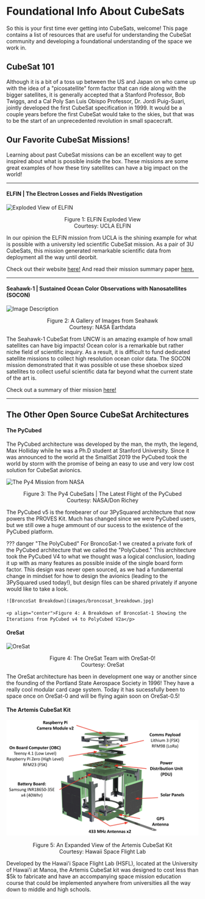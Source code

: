 # Foundational Info About CubeSats

So this is your first time ever getting into CubeSats, welcome! This page contains a list of resources that are useful for understanding the CubeSat community and developing a foundational understanding of the space we work in. 

## CubeSat 101

Although it is a bit of a toss up between the US and Japan on who came up with the idea of a "picosatellite" form factor that can ride along with the bigger satellites, it is generally accepted that a Stanford Professor, Bob Twiggs, and a Cal Poly San Luis Obispo Professor, Dr. Jordi Puig-Suari, jointly developed the first CubeSat specification in 1999. It would be a couple years before the first CubeSat would take to the skies, but that was to be the start of an unprecedented revolution in small spacecraft. 

## Our Favorite CubeSat Missions! 
Learning about past CubeSat missions can be an excellent way to get inspired about what is possible inside the box. These missions are some great examples of how these tiny satellites can have a big impact on the world! 
***
#### ELFIN | The Electron Losses and Fields INvestigation
![Exploded View of ELFIN](https://images.squarespace-cdn.com/content/v1/5b3bd5a9266c077a5bdfcafd/1536638856060-9TLJDHLPNTUVT1CDOZTG/COMPONENTS2.jpg?format=2500w)

<p align="center">Figure 1: ELFIN Exploded View <br>Courtesy: UCLA ELFIN</p>

In our opinion the ELFIN mission from UCLA is the shining example for what is possible with a university led scientific CubeSat mission. As a pair of 3U CubeSats, this mission generated remarkable scientific data from deployment all the way until deorbit. 

Check out their website [here!](https://elfin.igpp.ucla.edu)
And read their mission summary paper [here.](https://link.springer.com/article/10.1007/s11214-020-00721-7)
***

#### Seahawk-1 | Sustained Ocean Color Observations with Nanosatellites (SOCON)
![Image Description](https://www.earthdata.nasa.gov/s3fs-public/2021-10/HawkEye_Image_Gallery.png?VersionId=nuvGHK_9ZKkiE7J1LwrG5SK5vftc5T3D)

<p align="center">Figure 2: A Gallery of Images from Seahawk <br>Courtesy: NASA Earthdata</p>

The Seahawk-1 CubeSat from UNCW is an amazing example of how small satellites can have big impacts! Ocean color is a remarkable but rather niche field of scientific inquiry. As a result, it is difficult to fund dedicated satellite missions to collect high resolution ocean color data. The SOCON mission demonstrated that it was possible ot use these shoebox sized satellites to collect useful scientific data far beyond what the current state of the art is. 

Check out a summary of thier mission [here!](https://www.earthdata.nasa.gov/learn/articles/seahawk-hawkeye-ocean-color)
***
## The Other Open Source CubeSat Architectures

#### The PyCubed
The PyCubed architecture was developed by the man, the myth, the legend, Max Holliday while he was a Ph.D student at Stanford University. Since it was announced to the world at the SmallSat 2019 the PyCubed took the world by storm with the promise of being an easy to use and very low cost solution for CubeSat avionics. 

![The Py4 Mission from NASA](https://www.nasa.gov/wp-content/uploads/2024/03/acd23-0110-001-2.jpg)

<p align="center">Figure 3: The Py4 CubeSats | The Latest Flight of the PyCubed <br>Courtesy: NASA/Don Richey</p>

The PyCubed v5 is the forebearer of our 3PySquared architecture that now powers the PROVES Kit. Much has changed since we were PyCubed users, but we still owe a huge ammount of our sucess to the existence of the PyCubed platform.

??? danger "The PolyCubed"
    For BroncoSat-1 we created a private fork of the PyCubed architecture that we called the "PolyCubed." This architecture took the PyCubed V4 to what we thought was a logical conclusion, loading it up with as many features as possible inside of the single board form factor. This design was never open sourced, as we had a fundamental change in mindset for how to design the avionics (leading to the 3PySquared used today!), but design files can be shared privately if anyone would like to take a look. 

    ![BroncoSat Breakdown](images/broncosat_breakdown.jpg)

    <p align="center">Figure 4: A Breakdown of BroncoSat-1 Showing the Iterations from PyCubed v4 to PolyCubed V2a</p>

#### OreSat

![OreSat](https://lh5.googleusercontent.com/LHYGBSTgM3olQEn2j4W_Yy9tbKIDZr1C3uFENayzu8o8njqsmkSz5jO1qnU8EAjzFxHg1bGd3eHRkVQ-edQBRVnRo97JLd_hpBd2_5yBBcafeuYkINKA4OVjhAJesZXTGA=w1280)

<p align="center">Figure 4: The OreSat Team with OreSat-0! <br>Courtesy: OreSat</p>

The OreSat architecture has been in development one way or another since the founding of the Portland State Aerospace Society in 1996! They have a really cool modular card cage system. Today it has sucessfully been to space once on OreSat-0 and will be flying again soon on OreSat-0.5! 

#### The Artemis CubeSat Kit

![Artemis](images/artemis.png)

<p align="center">Figure 5: An Expanded View of the Artemis CubeSat Kit <br>Courtesy: Hawaii Space Flight Lab</p>


Developed by the Hawai'i Space Flight Lab (HSFL), located at the University of Hawai'i at Manoa, the Artemis CubeSat kit was designed to cost less than $5k to fabricate and have an accompanying space mission education course that could be implemented anywhere from universities all the way down to middle and high schools. 